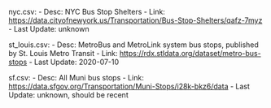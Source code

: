 nyc.csv: 
    - Desc: NYC Bus Stop Shelters
    - Link: https://data.cityofnewyork.us/Transportation/Bus-Stop-Shelters/qafz-7myz
    - Last Update: unknown

st_louis.csv:
    - Desc: MetroBus and MetroLink system bus stops, published by St. Louis Metro Transit 
    - Link: https://rdx.stldata.org/dataset/metro-bus-stops
    - Last Update: 2020-07-10

sf.csv:
    - Desc: All Muni bus stops
    - Link: https://data.sfgov.org/Transportation/Muni-Stops/i28k-bkz6/data
    - Last Update: unknown, should be recent